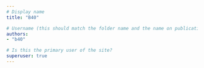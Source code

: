 ```yaml
---
# Display name
title: "B40"

# Username (this should match the folder name and the name on publications)
authors:
- "b40"

# Is this the primary user of the site?
superuser: true
---
```

